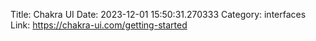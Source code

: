 Title: Chakra UI
Date: 2023-12-01 15:50:31.270333
Category: interfaces
Link: https://chakra-ui.com/getting-started
